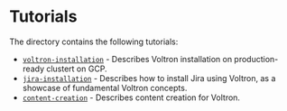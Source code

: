 # Tutorials

The directory contains the following tutorials:

- [`voltron-installation`](./voltron-installation/README.md) - Describes Voltron installation on production-ready clustert on GCP.
- [`jira-installation`](./jira-installation/README.md) - Describes how to install Jira using Voltron, as a showcase of fundamental Voltron concepts.
- [`content-creation`](./content-creation/README.md) - Describes content creation for Voltron.

